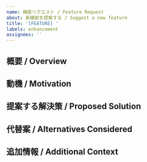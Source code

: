 ```yaml
---
name: 機能リクエスト / Feature Request
about: 新機能を提案する / Suggest a new feature
title: '[FEATURE] '
labels: enhancement
assignees: ''
---
```


## 概要 / Overview

<!-- 提案する機能の簡潔な説明 / Brief description of the proposed feature -->

## 動機 / Motivation

<!-- なぜこの機能が必要か説明してください / Explain why this feature is needed -->

## 提案する解決策 / Proposed Solution

<!-- どのように実装すべきか説明してください / Describe how this should be implemented -->

## 代替案 / Alternatives Considered

<!-- 検討した他の解決策 / Other solutions you've considered -->

## 追加情報 / Additional Context

<!-- スクリーンショット、参考資料、その他の関連情報 / Screenshots, references, or other relevant information -->
